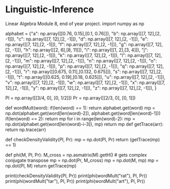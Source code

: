 # Linguistic-Inference
Linear Algebra Module 8, end of year project.
import numpy as np

alphabet = {"a": np.array([[0.76, 0.15],[0.1, 0.76]]), 
            "b": np.array([[7, 12],[2, -1]]), 
            "c": np.array([[7, 12],[2, -1]]), 
            "d": np.array([[7, 12],[2, -1]]), 
            "e": np.array([[7, 12],[2, -1]]), 
            "f": np.array([[7, 12],[2, -1]]), 
            "g": np.array([[7, 12],[2, -1]]),
            "h": np.array([[2, 6],[8, 11]]),
            "i": np.array([[1, 2],[3, 4]]),
            "j": np.array([[7, 12],[2, -1]]),
            "k": np.array([[7, 12],[2, -1]]),
            "l": np.array([[7, 12],[2, -1]]),
            "m": np.array([[7, 12],[2, -1]]),
            "n": np.array([[7, 12],[2, -1]]),
            "o": np.array([[7, 12],[2, -1]]),
            "p": np.array([[7, 12],[2, -1]]),
            "q": np.array([[7, 12],[2, -1]]),
            "r": np.array([[0.675, 0.11],[0.132, 0.675]]),
            "s": np.array([[7, 12],[2, -1]]),
            "t": np.array([[0.625, 0.19],[0.18, 0.625]]),
            "u": np.array([[7, 12],[2, -1]]),
            "v": np.array([[7, 12],[2, -1]]),
            "w": np.array([[7, 12],[2, -1]]),
            "x": np.array([[7, 12],[2, -1]]),
            "y": np.array([[7, 12],[2, -1]]),
            "z": np.array([[7, 12],[2, -1]]),
           }

Pl = np.array([[3/4, 0], [0, 1/2]])
Pr = np.array([[2/3, 0], [0, 1]])

def wordMult(word):
  if(len(word) == 1): return alphabet.get(word)
  mp = np.dot(alphabet.get(word[len(word)-2]), alphabet.get(word[len(word)-1]))
  if(len(word) == 2): 
    return mp
  for i in range(len(word)-2):
    mp = np.dot(alphabet.get(word[len(word)-i-3]), mp)
  return mp
def getTrace(arr):
  return np.trace(arr)

def checkDensityValidity(Pl, Pr):
  mp = np.dot(Pl, Pr)
  return (getTrace(mp) == 1)

def phi(M, Pl, Pr):
  M_cross = np.asmatrix(M).getH() # gets complex conjugate transpose
  mp = np.dot(Pr, M_cross)
  mp = np.dot(M, mp)
  mp = np.dot(Pl, M)
  return getTrace(mp)
    

print(checkDensityValidity(Pl, Pr))
print(phi(wordMult("rat"), Pl, Pr))
print(phi(wordMult("tar"), Pl, Pr))
print(phi(wordMult("art"), Pl, Pr))
